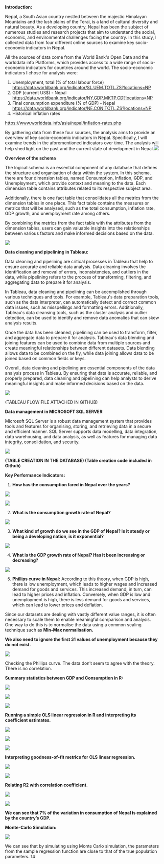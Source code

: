 

**Introduction:**

Nepal, a South Asian country nestled between the majestic Himalayan Mountains and the lush plains of the Terai, is a land of cultural diversity and natural beauty. As a developing country, Nepal has been the subject of numerous studies and research projects that aim to understand the social, economic, and environmental challenges facing the country. In this study, I collected data from four different online sources to examine key socio-economic indicators in Nepal.

All the sources of data come from the World Bank's Open Data and the worlddata info Platforms, which provides access to a wide range of socio-economic indicators for countries around the world. The socio-economic indicators I chose for analysis were:

1) Unemployment, total (% of total labour force) <https://data.worldbank.org/indicator/SL.UEM.TOTL.ZS?locations=NP>
1) GDP (current US$) - Nepal <https://data.worldbank.org/indicator/NY.GDP.MKTP.CD?locations=NP>
1) Final consumption expenditure (% of GDP) - Nepal <https://data.worldbank.org/indicator/NE.CON.TOTL.ZS?locations=NP>
1) Historical inflation rates

<https://www.worlddata.info/asia/nepal/inflation-rates.php>

By gathering data from these four sources, the analysis aims to provide an overview of key socio-economic indicators in Nepal. Specifically, I will examine trends in the aforementioned indicators over time. The analysis will help shed light on the past and the current state of development in Nepal.![](Aspose.Words.15698e54-83ce-4db0-98d9-2bd0c7a01ffa.002.jpeg)

**Overview of the schema**

The logical schema is an essential component of any database that defines the structure and organisation of data within the system. In this schema, there are four dimension tables, named Consumption, Inflation, GDP, and Unemployment, which provide context and meaning to the data. Each dimension table contains attributes related to its respective subject area.

Additionally, there is one fact table that consolidates all the metrics from the dimension tables in one place. This fact table contains the measures or metrics that will be analysed, such as the total consumption, inflation rate, GDP growth, and unemployment rate among others.

By combining the metrics from the fact table with the attributes from the dimension tables, users can gain valuable insights into the relationships between various factors and make informed decisions based on the data.

![](Aspose.Words.15698e54-83ce-4db0-98d9-2bd0c7a01ffa.003.jpeg)

**Data cleaning and pipelining in Tableau:**

Data cleaning and pipelining are critical processes in Tableau that help to ensure accurate and reliable data analysis. Data cleaning involves the identification and removal of errors, inconsistencies, and outliers in the data, while pipelining refers to the process of transforming, filtering, and aggregating data to prepare it for analysis.

In Tableau, data cleaning and pipelining can be accomplished through various techniques and tools. For example, Tableau's data preparation tools, such as the data interpreter, can automatically detect and correct common data issues, such as misspellings and formatting errors. Additionally, Tableau's data cleansing tools, such as the cluster analysis and outlier detection, can be used to identify and remove data anomalies that can skew analysis results.

Once the data has been cleaned, pipelining can be used to transform, filter, and aggregate data to prepare it for analysis. Tableau's data blending and joining features can be used to combine data from multiple sources and create meaningful relationships between different datasets. Data blending allows data to be combined on the fly, while data joining allows data to be joined based on common fields or keys.

Overall, data cleaning and pipelining are essential components of the data analysis process in Tableau. By ensuring that data is accurate, reliable, and properly prepared, data cleaning and pipelining can help analysts to derive meaningful insights and make informed decisions based on the data.

![](Aspose.Words.15698e54-83ce-4db0-98d9-2bd0c7a01ffa.004.jpeg)

(TABLEAU FLOW FILE ATTACHED IN GITHUB)

**Data management in MICROSOFT SQL SERVER**

Microsoft SQL Server is a robust data management system that provides tools and features for organising, storing, and retrieving data in a secure and efficient manner. SQL Server supports data modelling, data integration, data warehousing, and data analysis, as well as features for managing data integrity, consolidation, and security.

![](Aspose.Words.15698e54-83ce-4db0-98d9-2bd0c7a01ffa.005.jpeg)

**(TABLE CREATION IN THE DATABASE) (Table creation code included in Github)**

**Key Performance Indicators:**

1) **How has the consumption fared in Nepal over the years?**

![](Aspose.Words.15698e54-83ce-4db0-98d9-2bd0c7a01ffa.006.jpeg)

![](Aspose.Words.15698e54-83ce-4db0-98d9-2bd0c7a01ffa.007.jpeg)

2) **What is the consumption growth rate of Nepal?**

![](Aspose.Words.15698e54-83ce-4db0-98d9-2bd0c7a01ffa.008.jpeg)

3) **What kind of growth do we see in the GDP of Nepal? Is it steady or being a developing nation, is it exponential?**

![](Aspose.Words.15698e54-83ce-4db0-98d9-2bd0c7a01ffa.009.jpeg)

4) **What is the GDP growth rate of Nepal? Has it been increasing or decreasing?**

![](Aspose.Words.15698e54-83ce-4db0-98d9-2bd0c7a01ffa.010.jpeg)

5) **Phillips curve in Nepal:** According to this theory, when GDP is high, there is low unemployment, which leads to higher wages and increased demand for goods and services. This increased demand, in turn, can lead to higher prices and inflation. Conversely, when GDP is low and unemployment is high, there is less demand for goods and services, which can lead to lower prices and deflation.

Since our datasets are dealing with vastly different value ranges, it is often necessary to scale them to enable meaningful comparison and analysis. One way to do this is to normalise the data using a common scaling technique such as **Min-Max normalisation.**

**We also need to ignore the first 31 values of unemployment because they do not exist.**

![](Aspose.Words.15698e54-83ce-4db0-98d9-2bd0c7a01ffa.011.jpeg)

Checking the Phillips curve. The data don’t seem to agree with the theory. There is no correlation.

**Summary statistics between GDP and Consumption in R:**

![](Aspose.Words.15698e54-83ce-4db0-98d9-2bd0c7a01ffa.012.png)

![](Aspose.Words.15698e54-83ce-4db0-98d9-2bd0c7a01ffa.013.png)

![](Aspose.Words.15698e54-83ce-4db0-98d9-2bd0c7a01ffa.014.png)

**Running a simple OLS linear regression in R and interpreting its coefficient estimates.**

![](Aspose.Words.15698e54-83ce-4db0-98d9-2bd0c7a01ffa.015.png)

![](Aspose.Words.15698e54-83ce-4db0-98d9-2bd0c7a01ffa.016.png)

![](Aspose.Words.15698e54-83ce-4db0-98d9-2bd0c7a01ffa.017.png)

**Interpreting goodness-of-fit metrics for OLS linear regression.**

![](Aspose.Words.15698e54-83ce-4db0-98d9-2bd0c7a01ffa.018.png)

![](Aspose.Words.15698e54-83ce-4db0-98d9-2bd0c7a01ffa.019.png)

**Relating R2 with correlation coefficient.**

![](Aspose.Words.15698e54-83ce-4db0-98d9-2bd0c7a01ffa.020.png)

![](Aspose.Words.15698e54-83ce-4db0-98d9-2bd0c7a01ffa.021.png)

**We can see that 7% of the variation in consumption of Nepal is explained by the country’s GDP.**

**Monte-Carlo Simulation:**

![](Aspose.Words.15698e54-83ce-4db0-98d9-2bd0c7a01ffa.022.png)

We can see that by simulating using Monte Carlo simulation, the parameters from the sample regression function are close to that of the true population parameters.
14
